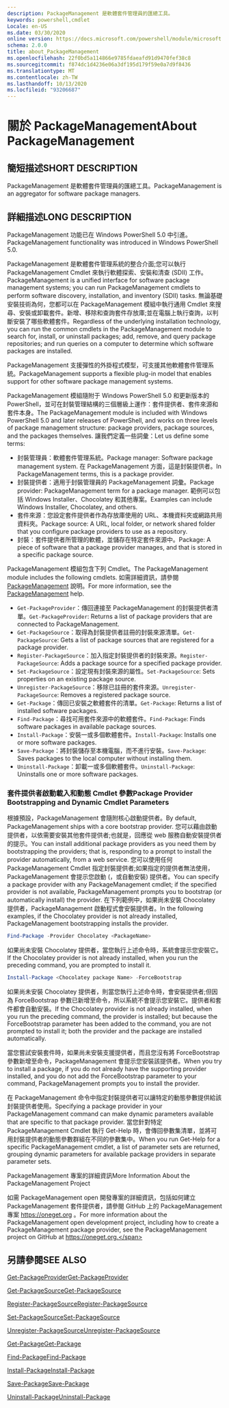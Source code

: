 ```yaml
---
description: PackageManagement 是軟體套件管理員的匯總工具。
keywords: powershell,cmdlet
Locale: en-US
ms.date: 03/30/2020
online version: https://docs.microsoft.com/powershell/module/microsoft.powershell.core/about/about_packagemanagement?view=powershell-5.1&WT.mc_id=ps-gethelp
schema: 2.0.0
title: about_PackageManagement
ms.openlocfilehash: 22f0bd5a114866e9785fdaeafd91d9470fef38c8
ms.sourcegitcommit: f874dc1d4236e06a3df195d179f59e0a7d9f8436
ms.translationtype: MT
ms.contentlocale: zh-TW
ms.lasthandoff: 10/13/2020
ms.locfileid: "93206687"
---
```

# <a name="about-packagemanagement"></a><span data-ttu-id="b9e6c-104">關於 PackageManagement</span><span class="sxs-lookup"><span data-stu-id="b9e6c-104">About PackageManagement</span></span>

## <a name="short-description"></a><span data-ttu-id="b9e6c-105">簡短描述</span><span class="sxs-lookup"><span data-stu-id="b9e6c-105">SHORT DESCRIPTION</span></span>
<span data-ttu-id="b9e6c-106">PackageManagement 是軟體套件管理員的匯總工具。</span><span class="sxs-lookup"><span data-stu-id="b9e6c-106">PackageManagement is an aggregator for software package managers.</span></span>

## <a name="long-description"></a><span data-ttu-id="b9e6c-107">詳細描述</span><span class="sxs-lookup"><span data-stu-id="b9e6c-107">LONG DESCRIPTION</span></span>

<span data-ttu-id="b9e6c-108">PackageManagement 功能已在 Windows PowerShell 5.0 中引進。</span><span class="sxs-lookup"><span data-stu-id="b9e6c-108">PackageManagement functionality was introduced in Windows PowerShell 5.0.</span></span>

<span data-ttu-id="b9e6c-109">PackageManagement 是軟體套件管理系統的整合介面;您可以執行 PackageManagement Cmdlet 來執行軟體探索、安裝和清查 (SDII) 工作。</span><span class="sxs-lookup"><span data-stu-id="b9e6c-109">PackageManagement is a unified interface for software package management systems; you can run PackageManagement cmdlets to perform software discovery, installation, and inventory (SDII) tasks.</span></span> <span data-ttu-id="b9e6c-110">無論基礎安裝技術為何，您都可以在 PackageManagement 模組中執行通用 Cmdlet 來搜尋、安裝或卸載套件。新增、移除和查詢套件存放庫;並在電腦上執行查詢，以判斷安裝了哪些軟體套件。</span><span class="sxs-lookup"><span data-stu-id="b9e6c-110">Regardless of the underlying installation technology, you can run the common cmdlets in the PackageManagement module to search for, install, or uninstall packages; add, remove, and query package repositories; and run queries on a computer to determine which software packages are installed.</span></span>

<span data-ttu-id="b9e6c-111">PackageManagement 支援彈性的外掛程式模型，可支援其他軟體套件管理系統。</span><span class="sxs-lookup"><span data-stu-id="b9e6c-111">PackageManagement supports a flexible plug-in model that enables support for other software package management systems.</span></span>

<span data-ttu-id="b9e6c-112">PackageManagement 模組隨附于 Windows PowerShell 5.0 和更新版本的 PowerShell，並可在封裝管理結構的三個層級上運作：套件提供者、套件來源和套件本身。</span><span class="sxs-lookup"><span data-stu-id="b9e6c-112">The PackageManagement module is included with Windows PowerShell 5.0 and later releases of PowerShell, and works on three levels of package management structure: package providers, package sources, and the packages themselves.</span></span> <span data-ttu-id="b9e6c-113">讓我們定義一些詞彙：</span><span class="sxs-lookup"><span data-stu-id="b9e6c-113">Let us define some terms:</span></span>

- <span data-ttu-id="b9e6c-114">封裝管理員：軟體套件管理系統。</span><span class="sxs-lookup"><span data-stu-id="b9e6c-114">Package manager: Software package management system.</span></span> <span data-ttu-id="b9e6c-115">在 PackageManagement 方面，這是封裝提供者。</span><span class="sxs-lookup"><span data-stu-id="b9e6c-115">In PackageManagement terms, this is a package provider.</span></span>
- <span data-ttu-id="b9e6c-116">封裝提供者：適用于封裝管理員的 PackageManagement 詞彙。</span><span class="sxs-lookup"><span data-stu-id="b9e6c-116">Package provider: PackageManagement term for a package manager.</span></span> <span data-ttu-id="b9e6c-117">範例可以包括 Windows Installer、Chocolatey 和其他專案。</span><span class="sxs-lookup"><span data-stu-id="b9e6c-117">Examples can include Windows Installer, Chocolatey, and others.</span></span>
- <span data-ttu-id="b9e6c-118">套件來源：您設定套件提供者作為存放庫使用的 URL、本機資料夾或網路共用資料夾。</span><span class="sxs-lookup"><span data-stu-id="b9e6c-118">Package source: A URL, local folder, or network shared folder that you configure package providers to use as a repository.</span></span>
- <span data-ttu-id="b9e6c-119">封裝：套件提供者所管理的軟體，並儲存在特定套件來源中。</span><span class="sxs-lookup"><span data-stu-id="b9e6c-119">Package: A piece of software that a package provider manages, and that is stored in a specific package source.</span></span>

<span data-ttu-id="b9e6c-120">PackageManagement 模組包含下列 Cmdlet。</span><span class="sxs-lookup"><span data-stu-id="b9e6c-120">The PackageManagement module includes the following cmdlets.</span></span> <span data-ttu-id="b9e6c-121">如需詳細資訊，請參閱 [PackageManagement](/powershell/module/packagemanagement) 說明。</span><span class="sxs-lookup"><span data-stu-id="b9e6c-121">For more information, see the [PackageManagement](/powershell/module/packagemanagement) help.</span></span>

- <span data-ttu-id="b9e6c-122">`Get-PackageProvider`：傳回連接至 PackageManagement 的封裝提供者清單。</span><span class="sxs-lookup"><span data-stu-id="b9e6c-122">`Get-PackageProvider`: Returns a list of package providers that are  connected to PackageManagement.</span></span>
- <span data-ttu-id="b9e6c-123">`Get-PackageSource`：取得為封裝提供者註冊的封裝來源清單。</span><span class="sxs-lookup"><span data-stu-id="b9e6c-123">`Get-PackageSource`: Gets a list of package sources that are registered for a package provider.</span></span>
- <span data-ttu-id="b9e6c-124">`Register-PackageSource`：加入指定封裝提供者的封裝來源。</span><span class="sxs-lookup"><span data-stu-id="b9e6c-124">`Register-PackageSource`: Adds a package source for a specified package provider.</span></span>
- <span data-ttu-id="b9e6c-125">`Set-PackageSource`：設定現有封裝來源的屬性。</span><span class="sxs-lookup"><span data-stu-id="b9e6c-125">`Set-PackageSource`: Sets properties on an existing package source.</span></span>
- <span data-ttu-id="b9e6c-126">`Unregister-PackageSource`：移除已註冊的套件來源。</span><span class="sxs-lookup"><span data-stu-id="b9e6c-126">`Unregister-PackageSource`: Removes a registered package source.</span></span>
- <span data-ttu-id="b9e6c-127">`Get-Package`：傳回已安裝之軟體套件的清單。</span><span class="sxs-lookup"><span data-stu-id="b9e6c-127">`Get-Package`: Returns a list of installed software packages.</span></span>
- <span data-ttu-id="b9e6c-128">`Find-Package`：尋找可用套件來源中的軟體套件。</span><span class="sxs-lookup"><span data-stu-id="b9e6c-128">`Find-Package`: Finds software packages in available package sources.</span></span>
- <span data-ttu-id="b9e6c-129">`Install-Package`：安裝一或多個軟體套件。</span><span class="sxs-lookup"><span data-stu-id="b9e6c-129">`Install-Package`: Installs one or more software packages.</span></span>
- <span data-ttu-id="b9e6c-130">`Save-Package`：將封裝儲存至本機電腦，而不進行安裝。</span><span class="sxs-lookup"><span data-stu-id="b9e6c-130">`Save-Package`: Saves packages to the local computer without installing them.</span></span>
- <span data-ttu-id="b9e6c-131">`Uninstall-Package`：卸載一或多個軟體套件。</span><span class="sxs-lookup"><span data-stu-id="b9e6c-131">`Uninstall-Package`: Uninstalls one or more software packages.</span></span>

### <a name="package-provider-bootstrapping-and-dynamic-cmdlet-parameters"></a><span data-ttu-id="b9e6c-132">套件提供者啟動載入和動態 Cmdlet 參數</span><span class="sxs-lookup"><span data-stu-id="b9e6c-132">Package Provider Bootstrapping and Dynamic Cmdlet Parameters</span></span>

<span data-ttu-id="b9e6c-133">根據預設，PackageManagement 會隨附核心啟動提供者。</span><span class="sxs-lookup"><span data-stu-id="b9e6c-133">By default, PackageManagement ships with a core bootstrap provider.</span></span> <span data-ttu-id="b9e6c-134">您可以藉由啟動提供者，以依需要安裝其他套件提供者;也就是，回應從 web 服務自動安裝提供者的提示。</span><span class="sxs-lookup"><span data-stu-id="b9e6c-134">You can install additional package providers as you need them by bootstrapping the providers; that is, responding to a prompt to install the provider automatically, from a web service.</span></span> <span data-ttu-id="b9e6c-135">您可以使用任何 PackageManagement Cmdlet 指定封裝提供者;如果指定的提供者無法使用，PackageManagement 會提示您啟動 (，或自動安裝) 提供者。</span><span class="sxs-lookup"><span data-stu-id="b9e6c-135">You can specify a package provider with any PackageManagement cmdlet; if the specified provider is not available, PackageManagement prompts you to bootstrap (or automatically install) the provider.</span></span> <span data-ttu-id="b9e6c-136">在下列範例中，如果尚未安裝 Chocolatey 提供者，PackageManagement 啟動程式會安裝提供者。</span><span class="sxs-lookup"><span data-stu-id="b9e6c-136">In the following examples, if the Chocolatey provider is not already installed, PackageManagement bootstrapping installs the provider.</span></span>

```powershell
Find-Package -Provider Chocolatey <PackageName>
```

<span data-ttu-id="b9e6c-137">如果尚未安裝 Chocolatey 提供者，當您執行上述命令時，系統會提示您安裝它。</span><span class="sxs-lookup"><span data-stu-id="b9e6c-137">If the Chocolatey provider is not already installed, when you run the preceding command, you are prompted to install it.</span></span>

```powershell
Install-Package <Chocolatey package Name> -ForceBootstrap
```

<span data-ttu-id="b9e6c-138">如果尚未安裝 Chocolatey 提供者，則當您執行上述命令時，會安裝提供者;但因為 ForceBootstrap 參數已新增至命令，所以系統不會提示您安裝它。提供者和套件都會自動安裝。</span><span class="sxs-lookup"><span data-stu-id="b9e6c-138">If the Chocolatey provider is not already installed, when you run the preceding command, the provider is installed; but because the ForceBootstrap parameter has been added to the command, you are not prompted to install it; both the provider and the package are installed automatically.</span></span>

<span data-ttu-id="b9e6c-139">當您嘗試安裝套件時，如果尚未安裝支援提供者，而且您沒有將 ForceBootstrap 參數新增至命令，PackageManagement 會提示您安裝該提供者。</span><span class="sxs-lookup"><span data-stu-id="b9e6c-139">When you try to install a package, if you do not already have the supporting provider installed, and you do not add the ForceBootstrap parameter to your command, PackageManagement prompts you to install the provider.</span></span>

<span data-ttu-id="b9e6c-140">在 PackageManagement 命令中指定封裝提供者可以讓特定的動態參數提供給該封裝提供者使用。</span><span class="sxs-lookup"><span data-stu-id="b9e6c-140">Specifying a package provider in your PackageManagement command can make dynamic parameters available that are specific to that package provider.</span></span> <span data-ttu-id="b9e6c-141">當您針對特定 PackageManagement Cmdlet 執行 Get-Help 時，會傳回參數集清單，並將可用封裝提供者的動態參數群組在不同的參數集中。</span><span class="sxs-lookup"><span data-stu-id="b9e6c-141">When you run Get-Help for a specific PackageManagement cmdlet, a list of parameter sets are returned, grouping dynamic parameters for available package providers in separate parameter sets.</span></span>

<span data-ttu-id="b9e6c-142">PackageManagement 專案的詳細資訊</span><span class="sxs-lookup"><span data-stu-id="b9e6c-142">More Information About the PackageManagement Project</span></span>

<span data-ttu-id="b9e6c-143">如需 PackageManagement open 開發專案的詳細資訊，包括如何建立 PackageManagement 套件提供者，請參閱 GitHub 上的 PackageManagement 專案 https://oneget.org 。</span><span class="sxs-lookup"><span data-stu-id="b9e6c-143">For more information about the PackageManagement open development project, including how to create a PackageManagement package provider, see the PackageManagement project on GitHub at https://oneget.org.</span></span>

## <a name="see-also"></a><span data-ttu-id="b9e6c-144">另請參閱</span><span class="sxs-lookup"><span data-stu-id="b9e6c-144">SEE ALSO</span></span>

[<span data-ttu-id="b9e6c-145">Get-PackageProvider</span><span class="sxs-lookup"><span data-stu-id="b9e6c-145">Get-PackageProvider</span></span>](xref:PackageManagement.Get-PackageProvider)

[<span data-ttu-id="b9e6c-146">Get-PackageSource</span><span class="sxs-lookup"><span data-stu-id="b9e6c-146">Get-PackageSource</span></span>](xref:PackageManagement.Get-PackageSource)

[<span data-ttu-id="b9e6c-147">Register-PackageSource</span><span class="sxs-lookup"><span data-stu-id="b9e6c-147">Register-PackageSource</span></span>](xref:PackageManagement.Register-PackageSource)

[<span data-ttu-id="b9e6c-148">Set-PackageSource</span><span class="sxs-lookup"><span data-stu-id="b9e6c-148">Set-PackageSource</span></span>](xref:PackageManagement.Set-PackageSource)

[<span data-ttu-id="b9e6c-149">Unregister-PackageSource</span><span class="sxs-lookup"><span data-stu-id="b9e6c-149">Unregister-PackageSource</span></span>](xref:PackageManagement.Unregister-PackageSource)

[<span data-ttu-id="b9e6c-150">Get-Package</span><span class="sxs-lookup"><span data-stu-id="b9e6c-150">Get-Package</span></span>](xref:PackageManagement.Get-Package)

[<span data-ttu-id="b9e6c-151">Find-Package</span><span class="sxs-lookup"><span data-stu-id="b9e6c-151">Find-Package</span></span>](xref:PackageManagement.Find-Package)

[<span data-ttu-id="b9e6c-152">Install-Package</span><span class="sxs-lookup"><span data-stu-id="b9e6c-152">Install-Package</span></span>](xref:PackageManagement.Install-Package)

[<span data-ttu-id="b9e6c-153">Save-Package</span><span class="sxs-lookup"><span data-stu-id="b9e6c-153">Save-Package</span></span>](xref:PackageManagement.Save-Package)

[<span data-ttu-id="b9e6c-154">Uninstall-Package</span><span class="sxs-lookup"><span data-stu-id="b9e6c-154">Uninstall-Package</span></span>](xref:PackageManagement.Uninstall-Package)
